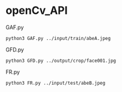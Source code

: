 # openCv_API

GAF.py
```
python3 GAF.py ../input/train/abeA.jpeg
```

GFD.py
```
python3 GFD.py ../output/crop/face001.jpg 
```

FR.py
```
python3 FR.py ../input/test/abeB.jpeg
```
